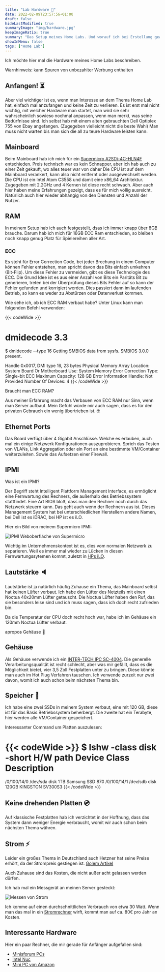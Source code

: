 ```yaml
---
title: "Lab Hardware 🧪"
date: 2022-02-09T23:57:56+01:00
draft: false
hideLastModified: true
summaryImage: "img/hardware.jpg"
keepImageRatio: true
summary: "Das Setup meines Home Labs. Und worauf ich bei Erstellung geachtet habe."
showInMenu: false
tags: ["Home Lab"]
---
```


Ich möchte hier mal die Hardware meines Home Labs beschreiben.

Warnhinweis: kann Spuren von unbezahlter Werbung enthalten

## Anfangen! ⏳

Aber viel wichtiger ist es, wenn man Interesse an dem Thema Home Lab hat, einfach mal anzufangen und keine Zeit zu verlieren.
Es ist erst mal nicht wichtig, mit welcher Hardware man startet, man wird sie sehr wahrscheinlich sowieso nochmal anpassen, wenn man merkt, was seine Bedürfnisse sind.
Ich selbst hab mit einem alten gebrauchten Dell Optiplex 755 von Ebay angefangen. (Zugegeben vielleicht nicht die beste Wahl)
Man muss nicht warten bis man sich die all zu teure Hardware leisten kann.

## Mainboard

Beim Mainboard hab ich mich für ein [Supermicro A2SDi-4C-HLN4F](https://www.supermicro.com/en/products/motherboard/A2SDi-4C-HLN4F) entschieden.
Preis technisch war es kein Schnapper, aber ich hab auch zu einer Zeit gekauft, wo alles teuer war von daher
Die CPU ist auf dem Mainboard verankert, kann also nicht entfernt oder ausgewechselt werden. Die CPU ist ein Intel Atom C3558 und damit eine x86_64 Architektur.
Zugegeben mit 2.2GHz und 4 Kernen ist diese recht schwach. Aber auch hier haben meine Erfahrungen gezeigt, dass es für mich völlig ausreicht.
Natürlich auch hier wieder abhängig von den Diensten und Anzahl der Nutzer.

## RAM

In meinem Setup hab ich auch festgestellt, dsas ich immer knapp über 8GB brauche.
Darum hab ich mich für 16GB ECC Ram entschieden, so bleiben noch knapp genug Platz für Spielereihen aller Art.

### ECC

Es steht für Error Correction Code, bei jeder Brechung in einem Computer können Fehler entstehen, man spricht davon das Bits einfach umkehren (Bit-Flip).
Um diese Fehler zu vermeiden, gibt es diese Technologie des ECC. Die Grund Idee ist es aus einer Anzahl von Bits ein Paritäts Bit zu generieren, treten bei der Überprüfung dieses Bits Fehler auf so
kann der Fehler gefunden und korrigiert werden. Dies passiert dann im laufenden Betrieb, so kann es weder zu Abstürzen oder Datenverlust kommen.

Wie sehe ich, ob ich ECC RAM verbaut habe?
Unter Linux kann man folgenden Befehl verwenden:

{{< codeWide >}}

# dmidecode 3.3

$ dmidecode --type 16
Getting SMBIOS data from sysfs.
SMBIOS 3.0.0 present.

Handle 0x0017, DMI type 16, 23 bytes
Physical Memory Array
Location: System Board Or Motherboard
Use: System Memory
Error Correction Type: Single-bit ECC
Maximum Capacity: 128 GB
Error Information Handle: Not Provided
Number Of Devices: 4
{{< /codeWide >}}

Braucht man ECC RAM?

Aus meiner Erfahrung macht das Verbauen von ECC RAM nur Sinn, wenn man Server aufbaut. Mein Gefühl würde mir auch sagen, dass es für den privaten Gebrauch ein wenig übertrieben ist. 🤓

## Ethernet Ports

Das Board verfügt über 4 Gigabit Anschlüsse. Welche es erlauben, auch mal ein einige Netzwerk Konfigurationen auszuprobieren.
Sprich das Testen von VLANs, Link Aggregation oder ein Port an eine bestimmte VM/Container weiterzuleiten. Sowie das Aufsetzen einer Firewall.

## IPMI

Was ist ein IPMI?

Der Begriff steht Intelligent Plattform Management Interface, es ermöglicht eine Fernwartung des Rechners, die außerhalb des Betriebssystem stattfindet.
Eine Art BIOS bloß, dass man den Rechner noch durch das Netzwerk steuern kann. Das geht auch wenn der Rechnern aus ist.
Dieses Management System hat bei unterschiedlichen Herstellern andere Namen, bei Dell ist es iDRAC, bei HP ist es iLO.

Hier ein Bild von meinem Supermicro IPMI:

![IPMI Weboberfläche von Supermicro](img/ipmi.png)

Wichtig im Unternehmenskontext ist es, dies vom normalen Netzwerk zu separieren.
Weil es immer mal wieder zu Lücken in diesen Fernwartungssytemen kommt, zuletzt in [HPs iLO](https://www.heise.de/news/Rootkit-schluepft-durch-Luecke-in-HPEs-Fernwartung-iLO-6315714.html).

## Lautstärke 🔈

Lautstärke ist ja natürlich häufig Zuhause ein Thema, das Mainboard selbst hat keinen Lüfter verbaut.
Ich habe den Lüfter des Netzteils mit einen Noctua 40x20mm Lüfter getauscht.
Die Noctua Lüfter haben den Ruf, das sie besonders leise sind und ich muss sagen, dass ich doch recht zufrieden bin.

Da die Temperatur der CPU doch recht hoch war, habe ich im Gehäuse ein 120mm Noctua Lüfter verbaut.

apropos Gehäuse 🧐

## Gehäuse

Als Gehäuse verwende ich ein [INTER-TECH IPC SC-4004](https://www.amazon.de/INTER-TECH-IPC-SC-4004-HDD-EXT/dp/B01GZ1S7YI?__mk_de_DE=%C3%85M%C3%85%C5%BD%C3%95%C3%91&dchild=1&keywords=inter-tech+ipc+sc-4004&qid=1612880770&s=computers&sr=1-1&linkCode=sl1&tag=austriangamer-21&linkId=8b18d316b1dfa6ce39d1c28a95147ec7&language=de_DE&ref_=as_li_ss_tl).
Die generelle Verarbeitungsqualität ist recht schlecht, aber was mir gefällt, dass es die Möglichkeit bietet, vier 3,5 Zoll Festplatten unter zu bringen. Diese könnte man auch im Hot Plug Verfahren tauschen.
Ich verwende zurzeit nur zwei davon, womit ich auch schon beim nächsten Thema bin.

## Speicher 💾

Ich habe eine zwei SSDs in meinem System verbaut, eine mit 120 GB, diese ist für das Basis Betriebssystem beherbergt.
Die zweite hat ein Terabyte, hier werden alle VM/Container gespeichert.

Interessanter Command um Platten auszulesen:

{{< codeWide >}}
$ lshw -class disk -short
H/W path Device Class Description
========================================================
/0/100/14/0 /dev/sda disk 1TB Samsung SSD 870
/0/100/14/1 /dev/sdb disk 120GB KINGSTON SV300S3
{{< /codeWide >}}

## Keine drehenden Platten 💿

Auf klassische Festplatten hab ich verzichtet in der Hoffnung, dass das System dann weniger Energie verbraucht, womit wir auch schon beim nächsten Thema währen.

## Strom ⚡

Leider ein großes Thema in Deutschland auch Hetzner hat seine Preise erhört, da der Strompreis gestiegen ist. [Golem Artikel](https://www.golem.de/news/hosting-hetzner-erhoeht-preise-teils-um-30-prozent-wegen-stromkosten-2201-162685.html)

Auch Zuhause sind das Kosten, die nicht außer acht gelassen werden dürfen.

Ich hab mal ein Messgerät an meinen Server gesteckt:

![Messen von Strom](img/strom.jpg)

Ich komme auf einen durchschnittlichen Verbrauch von etwa 30 Watt.
Wenn man das mal in ein [Stromrechner](https://rechneronline.de/steckdose/stromkosten.php) wirft, kommt man auf ca. 80€ pro Jahr an Kosten.

## Interessante Hardware

Hier ein paar Rechner, die mir gerade für Anfänger aufgefallen sind:

- [Minisforum PCs](https://store.minisforum.de/)
- [Intel Nuc](https://www.intel.de/content/www/de/de/products/details/nuc.html)
- [Mini PC von Amazon](https://www.amazon.de/dp/B089SHG28D/ref=cm_sw_r_oth_api_glt_i_SHYRM4DDHAQPEYV6RF8V?psc=1)
